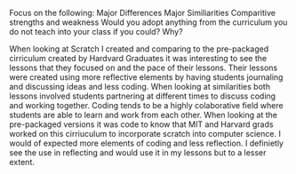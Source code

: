 Focus on the following:
Major Differences
Major Similiarities 
Comparitive strengths and weakness
Would you adopt anything from the curriculum you do not teach into your class if you could? Why?

When looking at Scratch I created and comparing to the pre-packaged cirriculum created by Hardvard Graduates it was interesting to see the lessons that they focused on and the pace of their lessons. Their lessons were created using more reflective elements by having students journaling and discussing ideas and less coding. When looking at similarities both lessons involved students partnering at different times to discuss coding and working together. Coding tends to be a highly colaborative field where students are able to learn and work from each other. When looking at the pre-packaged versions it was code to know that MIT and Harvard grads worked on this cirriuculum to incorporate scratch into computer science. I would of expected more elements of coding and less reflection. I definietly see the use in reflecting and would use it in my lessons but to a lesser extent. 